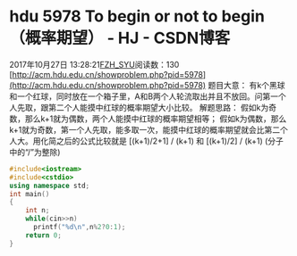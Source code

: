 # hdu 5978 To begin or not to begin（概率期望） - HJ - CSDN博客
2017年10月27日 13:28:21[FZH_SYU](https://me.csdn.net/feizaoSYUACM)阅读数：130
[http://acm.hdu.edu.cn/showproblem.php?pid=5978](http://acm.hdu.edu.cn/showproblem.php?pid=5978)
题目大意： 
有k个黑球和一个红球，同时放在一个箱子里，A和B两个人轮流取出并且不放回。问第一个人先取，跟第二个人能摸中红球的概率期望大小比较。
解题思路： 
假如k为奇数，那么k+1就为偶数，两个人能摸中红球的概率期望相等； 
假如k为偶数，那么k+1就为奇数，第一个人先取，能多取一次，能摸中红球的概率期望就会比第二个人大。用化简之后的公式比较就是
[(k+1)/2+1] / (k+1)   和   [(k+1)/2] / (k+1)    (分子中的“/”为整除)
```cpp
#include<iostream>
#include<cstdio>
using namespace std;
int main()
{
    int n;
    while(cin>>n)
      printf("%d\n",n%2?0:1);
    return 0;
}
```
